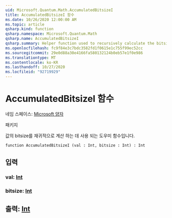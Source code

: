 ```yaml
---
uid: Microsoft.Quantum.Math.AccumulatedBitsizeI
title: AccumulatedBitsizeI 함수
ms.date: 10/26/2020 12:00:00 AM
ms.topic: article
qsharp.kind: function
qsharp.namespace: Microsoft.Quantum.Math
qsharp.name: AccumulatedBitsizeI
qsharp.summary: Helper function used to recursively calculate the bitsize of a value.
ms.openlocfilehash: fc9f84e3c7bdc3582fd1f0615e1c755f99ec52cc
ms.sourcegitcommit: 29e0d88a30e4166fa580132124b0eb57e1f0e986
ms.translationtype: MT
ms.contentlocale: ko-KR
ms.lasthandoff: 10/27/2020
ms.locfileid: "92719929"
---
```

# <a name="accumulatedbitsizei-function"></a>AccumulatedBitsizeI 함수

네임 스페이스: [Microsoft 양자](xref:Microsoft.Quantum.Math)

패키지 [](https://nuget.org/packages/)


값의 bitsize를 재귀적으로 계산 하는 데 사용 되는 도우미 함수입니다.

```qsharp
function AccumulatedBitsizeI (val : Int, bitsize : Int) : Int
```


## <a name="input"></a>입력

### <a name="val--int"></a>val: [Int](xref:microsoft.quantum.lang-ref.int)




### <a name="bitsize--int"></a>bitsize: [Int](xref:microsoft.quantum.lang-ref.int)





## <a name="output--int"></a>출력: [Int](xref:microsoft.quantum.lang-ref.int)

